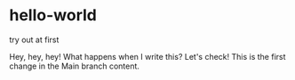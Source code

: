 # hello-world
try out at first

Hey, hey, hey! What happens when I write this? Let's check!
This is the first change in the Main branch content.
